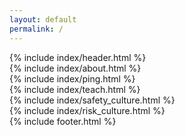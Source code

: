 ```yaml
---
layout: default
permalink: /
---
```

<div class="xoxo">
  {% include index/header.html %}
  <div class="cards">
    {% include index/about.html %}
    <br class="card-break" />
    {% include index/ping.html %}
    <br class="card-break" />
    {% include index/teach.html %}
    <br class="card-break" />
    {% include index/safety_culture.html %}
    <br class="card-break" />
    {% include index/risk_culture.html %}
    <br class="card-break" />
  </div>
  {% include footer.html %}
  <div class="mid"></div>
  <div class="far"></div>
</div>
<script src="./js/init.js"></script>
